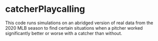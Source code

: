 # catcherPlaycalling
This code runs simulations on an abridged version of real data from the 2020 MLB season to find certain situations when a pitcher worked significantly better or worse with a catcher than without.
